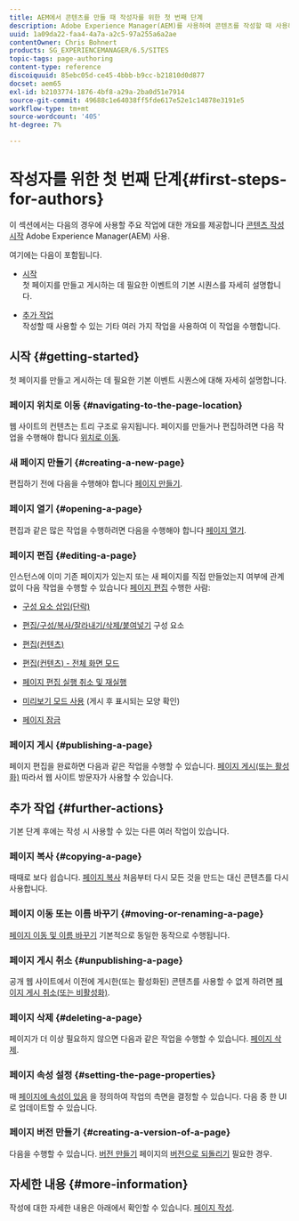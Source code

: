 ```yaml
---
title: AEM에서 콘텐츠를 만들 때 작성자를 위한 첫 번째 단계
description: Adobe Experience Manager(AEM)를 사용하여 콘텐츠를 작성할 때 사용하는 주요 작업에 대한 개요입니다.
uuid: 1a09da22-faa4-4a7a-a2c5-97a255a6a2ae
contentOwner: Chris Bohnert
products: SG_EXPERIENCEMANAGER/6.5/SITES
topic-tags: page-authoring
content-type: reference
discoiquuid: 85ebc05d-ce45-4bbb-b9cc-b21810d0d877
docset: aem65
exl-id: b2103774-1876-4bf8-a29a-2ba0d51e7914
source-git-commit: 49688c1e64038ff5fde617e52e1c14878e3191e5
workflow-type: tm+mt
source-wordcount: '405'
ht-degree: 7%

---
```


# 작성자를 위한 첫 번째 단계{#first-steps-for-authors}

이 섹션에서는 다음의 경우에 사용할 주요 작업에 대한 개요를 제공합니다 [콘텐츠 작성 시작](/help/sites-authoring/author.md#concept-of-authoring-and-publishing) Adobe Experience Manager(AEM) 사용.

여기에는 다음이 포함됩니다.

* [시작](#getting-started)\
  첫 페이지를 만들고 게시하는 데 필요한 이벤트의 기본 시퀀스를 자세히 설명합니다.

* [추가 작업](#further-actions)\
  작성할 때 사용할 수 있는 기타 여러 가지 작업을 사용하여 이 작업을 수행합니다.

## 시작 {#getting-started}

첫 페이지를 만들고 게시하는 데 필요한 기본 이벤트 시퀀스에 대해 자세히 설명합니다.

### 페이지 위치로 이동 {#navigating-to-the-page-location}

웹 사이트의 컨텐츠는 트리 구조로 유지됩니다. 페이지를 만들거나 편집하려면 다음 작업을 수행해야 합니다 [위치로 이동](/help/sites-authoring/basic-handling.md#viewing-and-selecting-resources).

### 새 페이지 만들기 {#creating-a-new-page}

편집하기 전에 다음을 수행해야 합니다 [페이지 만들기](/help/sites-authoring/managing-pages.md#creating-a-new-page).

### 페이지 열기 {#opening-a-page}

편집과 같은 많은 작업을 수행하려면 다음을 수행해야 합니다 [페이지 열기](/help/sites-authoring/managing-pages.md#opening-a-page-for-editing).

### 페이지 편집 {#editing-a-page}

인스턴스에 이미 기존 페이지가 있는지 또는 새 페이지를 직접 만들었는지 여부에 관계없이 다음 작업을 수행할 수 있습니다 [페이지 편집](/help/sites-authoring/editing-content.md) 수행한 사람:

* [구성 요소 삽입(단락)](/help/sites-authoring/editing-content.md#inserting-a-component)
* [편집/구성/복사/잘라내기/삭제/붙여넣기](/help/sites-authoring/editing-content.md#edit-configure-copy-cut-delete-paste) 구성 요소
* [편집(컨텐츠)](/help/sites-authoring/editing-content.md#edit-content)
* [편집(컨텐츠) - 전체 화면 모드](/help/sites-authoring/editing-content.md#edit-content-full-screen-mode)

* [페이지 편집 실행 취소 및 재실행](/help/sites-authoring/editing-content.md#undoing-and-redoing-page-edits)
* [미리보기 모드 사용](/help/sites-authoring/editing-content.md#preview-mode) (게시 후 표시되는 모양 확인)
* [페이지 잠금](/help/sites-authoring/editing-content.md#locking-a-page)

### 페이지 게시 {#publishing-a-page}

페이지 편집을 완료하면 다음과 같은 작업을 수행할 수 있습니다. [페이지 게시(또는 활성화)](/help/sites-authoring/publishing-pages.md#main-pars-title-10) 따라서 웹 사이트 방문자가 사용할 수 있습니다.

## 추가 작업 {#further-actions}

기본 단계 후에는 작성 시 사용할 수 있는 다른 여러 작업이 있습니다.

### 페이지 복사 {#copying-a-page}

때때로 보다 쉽습니다. [페이지 복사](/help/sites-authoring/managing-pages.md#copying-and-pasting-a-page) 처음부터 다시 모든 것을 만드는 대신 콘텐츠를 다시 사용합니다.

### 페이지 이동 또는 이름 바꾸기 {#moving-or-renaming-a-page}

[페이지 이동 및 이름 바꾸기](/help/sites-authoring/managing-pages.md#moving-or-renaming-a-page) 기본적으로 동일한 동작으로 수행됩니다.

### 페이지 게시 취소 {#unpublishing-a-page}

공개 웹 사이트에서 이전에 게시한(또는 활성화된) 콘텐츠를 사용할 수 없게 하려면 [페이지 게시 취소(또는 비활성화)](/help/sites-authoring/publishing-pages.md#main-pars-title-5).

### 페이지 삭제 {#deleting-a-page}

페이지가 더 이상 필요하지 않으면 다음과 같은 작업을 수행할 수 있습니다. [페이지 삭제](/help/sites-authoring/managing-pages.md#deleting-a-page).

### 페이지 속성 설정 {#setting-the-page-properties}

매 [페이지에 속성이 있음](/help/sites-authoring/editing-page-properties.md) 을 정의하여 작업의 측면을 결정할 수 있습니다. 다음 중 한 UI로 업데이트할 수 있습니다.

### 페이지 버전 만들기 {#creating-a-version-of-a-page}

다음을 수행할 수 있습니다. [버전 만들기](/help/sites-authoring/working-with-page-versions.md#creating-a-new-version) 페이지의 [버전으로 되돌리기](/help/sites-authoring/working-with-page-versions.md#reverting-to-a-page-version) 필요한 경우.

## 자세한 내용 {#more-information}

작성에 대한 자세한 내용은 아래에서 확인할 수 있습니다. [페이지 작성](/help/sites-authoring/page-authoring.md).
